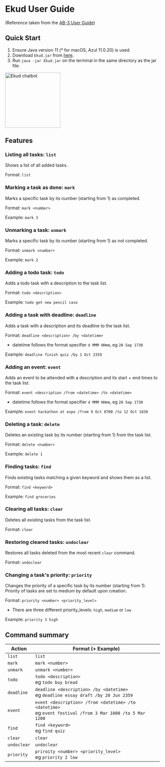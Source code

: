 # Ekud User Guide
(Reference taken from the [AB-3 User Guide](https://se-education.org/addressbook-level3/UserGuide.html#features))

## Quick Start
1. Ensure Java version 11 (* for macOS, Azul 11.0.20) is used.
2. Download `Ekud.jar` from [here](https://github.com/J-hta-n/ip/releases).
3. Run `java -jar Ekud.jar` on the terminal in the same directory as the jar file.

<img src="https://j-hta-n.github.io/ip/Ui.png" alt="Ekud chatbot" width=180>

## Features 

### Listing all tasks: `list`

Shows a list of all added tasks.

Format: `list`


### Marking a task as done: `mark`

Marks a specific task by its number (starting from 1) as completed.

Format: `mark <number>`

Example: `mark 3`

### Unmarking a task: `unmark`

Marks a specific task by its number (starting from 1) as not completed.

Format: `unmark <number>`

Example: `mark 2`


### Adding a todo task: `todo`

Adds a todo task with a description to the task list.

Format: `todo <description>`

Example: `todo get new pencil case`


### Adding a task with deadline: `deadline`

Adds a task with a description and its deadline to the task list.

Format: `deadline <description> /by <datetime>`
* datetime follows the format specifier `d MMM HHmm`, eg `20 Sep 1730`

Example: `deadline finish quiz /by 1 Oct 2359`

### Adding an event: `event`

Adds an event to be attended with a description and its start + end times to the task list.

Format: `event <description /from <datetime> /to <datetime>`
* datetime follows the format specifier `d MMM HHmm`, eg `20 Sep 1730`

Example: `event hackathon at expo /from 9 Oct 0700 /to 12 Oct 1830`

### Deleting a task: `delete`

Deletes an existing task by its number (starting from 1) from the task list.

Format: `delete <number>`

Example: `delete 1`


### Finding tasks: `find`

Finds existing tasks matching a given keyword and shows them as a list.

Format: `find <keyword>`

Example: `find groceries`


### Clearing all tasks: `clear`

Deletes all existing tasks from the task list.

Format: `clear`

### Restoring cleared tasks: `undoclear`

Restores all tasks deleted from the most recent `clear` command.

Format: `undoclear`


### Changing a task's priority: `priority`

Changes the priority of a specific task by its number (starting from 1).
Priority of tasks are set to medium by default upon creation.

Format: `priority <number> <priority_level>`
* There are three different priority_levels: `high`, `medium` or `low`

Example: `priority 3 high`

## Command summary

| Action | Format (+ Example)                                                                                          |
|--------|-------------------------------------------------------------------------------------------------------------|
| `list` | `list`                                                                                                      |
|`mark`| `mark <number>`                                                                                             |
|`unmark`| `unmark <number>`                                                                                           |
|`todo`| `todo <description>`<br/>eg `todo buy bread`                                                                |
|`deadline`| `deadline <description> /by <datetime>`<br/>eg `deadline essay draft /by 20 Jun 2359`                       |
|`event`| `event <description> /from <datetime> /to <datetime>`<br/>eg `event festival /from 3 Mar 1000 /to 5 Mar 1200` |
|`find`| `find <keyword>`<br/>eg `find quiz`                                                                         |
|`clear`| `clear`                                                                                                     |
|`undoclear`| `undoclear`                                                                                                 |
|`priority`| `priroity <number> <priority_level>`<br/>eg `priority 2 low`                                                |




[//]: # (## Usage)

[//]: # ()
[//]: # (### `Keyword` - Describe action)

[//]: # ()
[//]: # (Describe the action and its outcome.)

[//]: # ()
[//]: # (Example of usage: )

[//]: # ()
[//]: # (`keyword &#40;optional arguments&#41;`)

[//]: # ()
[//]: # (Expected outcome:)

[//]: # ()
[//]: # (Description of the outcome.)

[//]: # ()
[//]: # (```)

[//]: # (expected output)

[//]: # (```)
